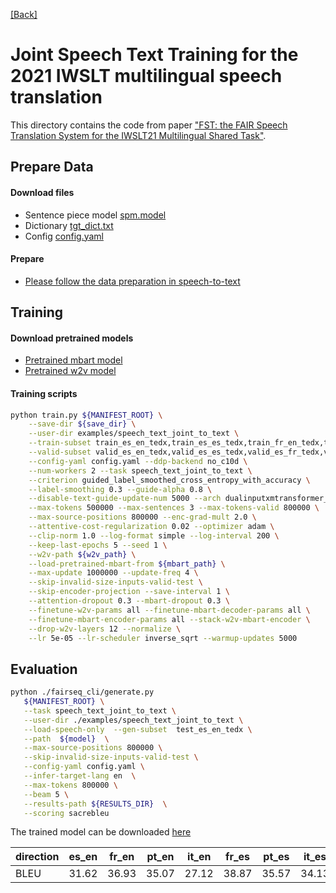 [[Back]](..)

# Joint Speech Text Training for the 2021 IWSLT multilingual speech translation

This directory contains the code from paper ["FST: the FAIR Speech Translation System for the IWSLT21 Multilingual Shared Task"](https://arxiv.org/pdf/2107.06959.pdf).

## Prepare Data
#### Download files
-   Sentence piece model [spm.model](https://dl.fbaipublicfiles.com/joint_speech_text_4_s2t/iwslt/iwslt_data/spm.model)
-   Dictionary [tgt_dict.txt](https://dl.fbaipublicfiles.com/joint_speech_text_4_s2t/iwslt/iwslt_data/dict.txt)
-   Config [config.yaml](https://dl.fbaipublicfiles.com/joint_speech_text_4_s2t/iwslt/iwslt_data/config.yaml)

#### Prepare
-   [Please follow the data preparation in speech-to-text](https://github.com/pytorch/fairseq/blob/main/examples/speech_to_text/docs/mtedx_example.md)



## Training

#### Download pretrained models
- [Pretrained mbart model](https://dl.fbaipublicfiles.com/joint_speech_text_4_s2t/iwslt/iwslt_data/mbart.pt)
- [Pretrained w2v model](https://dl.fbaipublicfiles.com/joint_speech_text_4_s2t/iwslt/iwslt_data/xlsr_53_56k.pt)


#### Training scripts

```bash
python train.py ${MANIFEST_ROOT} \
    --save-dir ${save_dir} \
    --user-dir examples/speech_text_joint_to_text \
    --train-subset train_es_en_tedx,train_es_es_tedx,train_fr_en_tedx,train_fr_es_tedx,train_fr_fr_tedx,train_it_it_tedx,train_pt_en_tedx,train_pt_pt_tedx \
    --valid-subset valid_es_en_tedx,valid_es_es_tedx,valid_es_fr_tedx,valid_es_it_tedx,valid_es_pt_tedx,valid_fr_en_tedx,valid_fr_es_tedx,valid_fr_fr_tedx,valid_fr_pt_tedx,valid_it_en_tedx,valid_it_es_tedx,valid_it_it_tedx,valid_pt_en_tedx,valid_pt_es_tedx,valid_pt_pt_tedx \
    --config-yaml config.yaml --ddp-backend no_c10d \
    --num-workers 2 --task speech_text_joint_to_text \
    --criterion guided_label_smoothed_cross_entropy_with_accuracy \
    --label-smoothing 0.3 --guide-alpha 0.8 \
    --disable-text-guide-update-num 5000 --arch dualinputxmtransformer_base \
    --max-tokens 500000 --max-sentences 3 --max-tokens-valid 800000 \
    --max-source-positions 800000 --enc-grad-mult 2.0 \
    --attentive-cost-regularization 0.02 --optimizer adam \
    --clip-norm 1.0 --log-format simple --log-interval 200 \
    --keep-last-epochs 5 --seed 1 \
    --w2v-path ${w2v_path} \
    --load-pretrained-mbart-from ${mbart_path} \
    --max-update 1000000 --update-freq 4 \
    --skip-invalid-size-inputs-valid-test \
    --skip-encoder-projection --save-interval 1 \
    --attention-dropout 0.3 --mbart-dropout 0.3 \
    --finetune-w2v-params all --finetune-mbart-decoder-params all \
    --finetune-mbart-encoder-params all --stack-w2v-mbart-encoder \
    --drop-w2v-layers 12 --normalize \
    --lr 5e-05 --lr-scheduler inverse_sqrt --warmup-updates 5000
```

## Evaluation
```bash
python ./fairseq_cli/generate.py
   ${MANIFEST_ROOT} \
   --task speech_text_joint_to_text \
   --user-dir ./examples/speech_text_joint_to_text \
   --load-speech-only  --gen-subset  test_es_en_tedx \
   --path  ${model}  \
   --max-source-positions 800000 \
   --skip-invalid-size-inputs-valid-test \
   --config-yaml config.yaml \
   --infer-target-lang en  \
   --max-tokens 800000 \
   --beam 5 \
   --results-path ${RESULTS_DIR}  \
   --scoring sacrebleu
```
The trained model can be downloaded [here](https://dl.fbaipublicfiles.com/joint_speech_text_4_s2t/iwslt/iwslt_data/checkpoint17.pt)

|direction|es_en|fr_en|pt_en|it_en|fr_es|pt_es|it_es|es_es|fr_fr|pt_pt|it_it|
|---|---|---|---|---|---|---|---|---|---|---|---|
|BLEU|31.62|36.93|35.07|27.12|38.87|35.57|34.13|74.59|74.64|70.84|69.76|
